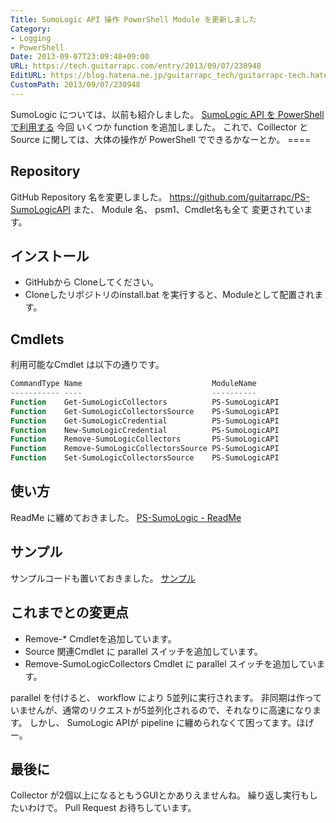 ```yaml
---
Title: SumoLogic API 操作 PowerShell Module を更新しました
Category:
- Logging
- PowerShell
Date: 2013-09-07T23:09:48+09:00
URL: https://tech.guitarrapc.com/entry/2013/09/07/230948
EditURL: https://blog.hatena.ne.jp/guitarrapc_tech/guitarrapc-tech.hatenablog.com/atom/entry/11696248318757675960
CustomPath: 2013/09/07/230948
---
```


SumoLogic については、以前も紹介しました。
<a href="http://guitarrapc.wordpress.com/2013/08/16/sumologic-api-%e3%82%92-powershell-%e3%81%a7%e5%88%a9%e7%94%a8%e3%81%99%e3%82%8b/" target="_blank">SumoLogic API を PowerShell で利用する</a>
今回 いくつか function を追加しました。 これで、Coillector と Source に関しては、大体の操作が PowerShell でできるかなーとか。 ====
## Repository
GitHub Repository 名を変更しました。
https://github.com/guitarrapc/PS-SumoLogicAPI
また、 Module 名、 psm1、Cmdlet名も全て 変更されています。
## インストール

- GitHubから Cloneしてください。
- Cloneしたリポジトリのinstall.bat を実行すると、Moduleとして配置されます。

## Cmdlets
利用可能なCmdlet は以下の通りです。

```ps1
CommandType Name                             ModuleName
----------- ----                             ----------
Function    Get-SumoLogicCollectors          PS-SumoLogicAPI
Function    Get-SumoLogicCollectorsSource    PS-SumoLogicAPI
Function    Get-SumoLogicCredential          PS-SumoLogicAPI
Function    New-SumoLogicCredential          PS-SumoLogicAPI
Function    Remove-SumoLogicCollectors       PS-SumoLogicAPI
Function    Remove-SumoLogicCollectorsSource PS-SumoLogicAPI
Function    Set-SumoLogicCollectorsSource    PS-SumoLogicAPI
```

## 使い方
ReadMe に纏めておきました。
<a href="https://github.com/guitarrapc/PS-SumoLogicAPI/blob/master/README.md" target="_blank">PS-SumoLogic - ReadMe</a>
## サンプル
サンプルコードも置いておきました。
<a href="https://github.com/guitarrapc/PS-SumoLogicAPI/tree/master/Sample" target="_blank">サンプル</a>
## これまでとの変更点

- Remove-* Cmdletを追加しています。
- Source 関連Cmdlet に parallel スイッチを追加しています。
- Remove-SumoLogicCollectors Cmdlet に parallel スイッチを追加しています。

parallel を付けると、 workflow により 5並列に実行されます。 非同期は作っていませんが、通常のリクエストが5並列化されるので、それなりに高速になります。 しかし、 SumoLogic APIが pipeline に纏められなくて困ってます。ほげー。
## 最後に
Collector が2個以上になるともうGUIとかありえませんね。 繰り返し実行もしたいわけで。 Pull Request お待ちしています。
